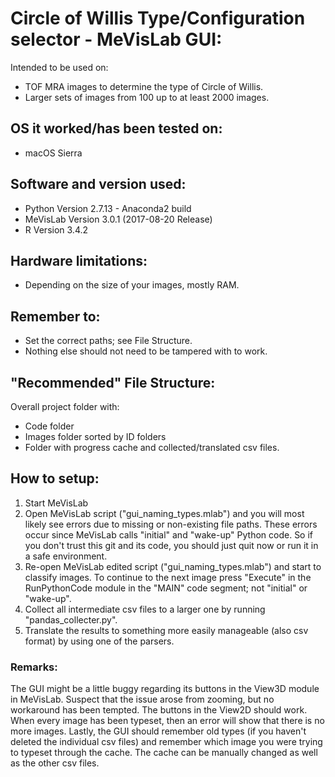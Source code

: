# Circle of Willis Type/Configuration selector - MeVisLab GUI:

Intended to be used on:
- TOF MRA images to determine the type of Circle of Willis.
- Larger sets of images from 100 up to at least 2000 images.

## OS it worked/has been tested on:
- macOS Sierra

## Software and version used:
- Python Version 2.7.13 - Anaconda2 build
- MeVisLab Version 3.0.1 (2017-08-20 Release)
- R Version 3.4.2

## Hardware limitations:
- Depending on the size of your images, mostly RAM.

## Remember to:
- Set the correct paths; see File Structure.
- Nothing else should not need to be tampered with to work.

## "Recommended" File Structure:
Overall project folder with:
- Code folder
- Images folder sorted by ID folders
- Folder with progress cache and collected/translated csv files.

## How to setup:
1. Start MeVisLab
2. Open MeVisLab script ("gui_naming_types.mlab") and you will most likely see errors due to missing or non-existing file paths. These errors occur since MeVisLab calls "initial" and "wake-up" Python code. So if you don't trust this git and its code, you should just quit now or run it in a safe environment.
3. Re-open MeVisLab edited script ("gui_naming_types.mlab") and start to classify images. To continue to the next image press "Execute" in the RunPythonCode module in the "MAIN" code segment; not "initial" or "wake-up".
4. Collect all intermediate csv files to a larger one by running "pandas_collecter.py".
5. Translate the results to something more easily manageable (also csv format) by using one of the parsers.

### Remarks:
The GUI might be a little buggy regarding its buttons in the View3D module in MeVisLab. Suspect that the issue arose from zooming, but no workaround has been tempted. The buttons in the View2D should work. When every image has been typeset, then an error will show that there is no more images. Lastly, the GUI should remember old types (if you haven't deleted the individual csv files) and remember which image you were trying to typeset through the cache. The cache can be manually changed as well as the other csv files.
